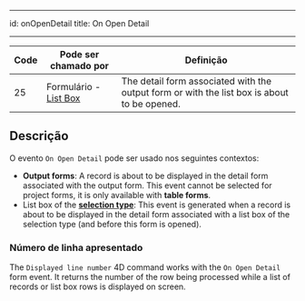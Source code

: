 - - -
id: onOpenDetail title: On Open Detail
- - -

| Code | Pode ser chamado por                                     | Definição                                                                                   |
| ---- | -------------------------------------------------------- | ------------------------------------------------------------------------------------------- |
| 25   | Formulário - [List Box](FormObjects/listbox_overview.md) | The detail form associated with the output form or with the list box is about to be opened. |


## Descrição

O evento `On Open Detail` pode ser usado nos seguintes contextos:

- **Output forms**: A record is about to be displayed in the detail form associated with the output form. This event cannot be selected for project forms, it is only available with **table forms**.
- List box of the [**selection type**](FormObjects/listbox_overview.md#selection-list-boxes): This event is generated when a record is about to be displayed in the detail form associated with a list box of the selection type (and before this form is opened).


### Número de linha apresentado

The `Displayed line number` 4D command works with the `On Open Detail` form event. It returns the number of the row being processed while a list of records or list box rows is displayed on screen.
